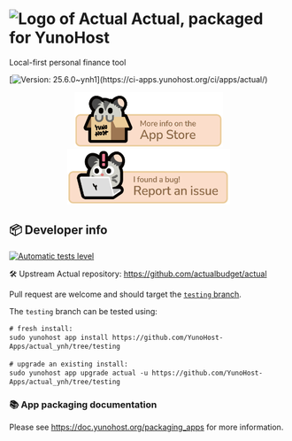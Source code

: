 <!--
N.B.: This README was automatically generated by <https://github.com/YunoHost/apps_tools/blob/main/readme_generator>
It shall NOT be edited by hand.
-->

<h1>
  <img src="https://raw.githubusercontent.com/YunoHost/apps/main/logos/actual.png" width="32px" alt="Logo of Actual">
  Actual, packaged for YunoHost
</h1>

Local-first personal finance tool

[![Version: 25.6.0~ynh1](https://img.shields.io/badge/Version-25.6.0~ynh1-rgba(0,150,0,1)?style=for-the-badge)](https://ci-apps.yunohost.org/ci/apps/actual/)

<div align="center">
<a href="https://apps.yunohost.org/app/actual"><img height="100px" src="https://github.com/YunoHost/yunohost-artwork/raw/refs/heads/main/badges/neopossum-badges/badge_more_info_on_the_appstore.svg"/></a>
<a href="https://github.com/YunoHost-Apps/actual_ynh/issues"><img height="100px" src="https://github.com/YunoHost/yunohost-artwork/raw/refs/heads/main/badges/neopossum-badges/badge_report_an_issue.svg"/></a>
</div>

## 📦 Developer info

[![Automatic tests level](https://apps.yunohost.org/badge/cilevel/actual)](https://ci-apps.yunohost.org/ci/apps/actual/)

🛠️ Upstream Actual repository: <https://github.com/actualbudget/actual>

Pull request are welcome and should target the [`testing` branch](https://github.com/YunoHost-Apps/actual_ynh/tree/testing).

The `testing` branch can be tested using:
```
# fresh install:
sudo yunohost app install https://github.com/YunoHost-Apps/actual_ynh/tree/testing

# upgrade an existing install:
sudo yunohost app upgrade actual -u https://github.com/YunoHost-Apps/actual_ynh/tree/testing
```

### 📚 App packaging documentation

Please see <https://doc.yunohost.org/packaging_apps> for more information.